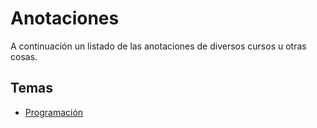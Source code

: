 # Anotaciones

A continuación un listado de las anotaciones de diversos cursos u otras cosas.

## Temas

- [Programación](./programacion.md)